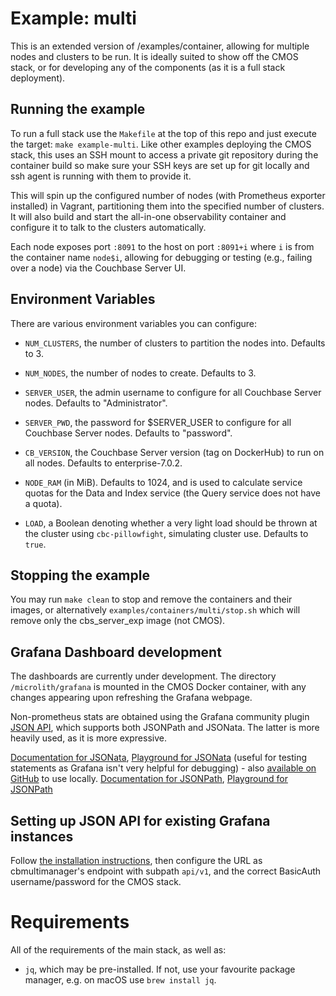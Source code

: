 # Example: multi #

This is an extended version of /examples/container, allowing for multiple nodes and clusters to be run. It is ideally suited to show off the CMOS stack, or for developing any of the components (as it is a full stack deployment).

## Running the example ##

To run a full stack use the `Makefile` at the top of this repo and just execute the target: `make example-multi`. Like other examples deploying the CMOS stack, this uses an SSH mount to access a private git repository during the container build so make sure your SSH keys are set up for git locally and ssh agent is running with them to provide it.

This will spin up the configured number of nodes (with Prometheus exporter installed) in Vagrant, partitioning them into the specified number of clusters. It will also build and start the all-in-one observability container and configure it to talk to the clusters automatically.

Each node exposes port `:8091` to the host on port `:8091+i` where `i` is from the container name `node$i`, allowing for debugging or testing (e.g., failing over a node) via the Couchbase Server UI.

## Environment Variables ##

There are various environment variables you can configure:
- `NUM_CLUSTERS`, the number of clusters to partition the nodes into. Defaults to 3.
- `NUM_NODES`, the number of nodes to create. Defaults to 3.

- `SERVER_USER`, the admin username to configure for all Couchbase Server nodes. Defaults to "Administrator".
- `SERVER_PWD`, the password for $SERVER_USER to configure for all Couchbase Server nodes. Defaults to "password".

- `CB_VERSION`, the Couchbase Server version (tag on DockerHub) to run on all nodes. Defaults to enterprise-7.0.2.
- `NODE_RAM` (in MiB). Defaults to 1024, and is used to calculate service quotas for the Data and Index service (the Query service does not have a quota).
- `LOAD`, a Boolean denoting whether a very light load should be thrown at the cluster using `cbc-pillowfight`, simulating cluster use. Defaults to `true`.

## Stopping the example ##

You may run `make clean` to stop and remove the containers and their images, or alternatively `examples/containers/multi/stop.sh` which will remove only the cbs_server_exp image (not CMOS).

## Grafana Dashboard development ##

The dashboards are currently under development. The directory `/microlith/grafana` is mounted in the CMOS Docker container, with any changes appearing upon refreshing the Grafana webpage.

Non-prometheus stats are obtained using the Grafana community plugin [JSON API](https://grafana.com/grafana/plugins/marcusolsson-json-datasource/), which supports both JSONPath and JSONata. The latter is more heavily used, as it is more expressive.

[Documentation for JSONata](https://docs.jsonata.org/overview), [Playground for JSONata](https://try.jsonata.org/) (useful for testing statements as Grafana isn't very helpful for debugging) - also [available on GitHub](https://github.com/jsonata-js/jsonata-exerciser) to use locally.
[Documentation for JSONPath](https://goessner.net/articles/JsonPath/), [Playground for JSONPath](http://jsonpath.com/)

## Setting up JSON API for existing Grafana instances ##

Follow [the installation instructions](https://grafana.com/grafana/plugins/marcusolsson-json-datasource/?tab=installation), then configure the URL as cbmultimanager's endpoint with subpath `api/v1`, and the correct BasicAuth username/password for the CMOS stack.

# Requirements #

All of the requirements of the main stack, as well as:
- `jq`, which may be pre-installed. If not, use your favourite package manager, e.g. on macOS use `brew install jq`.